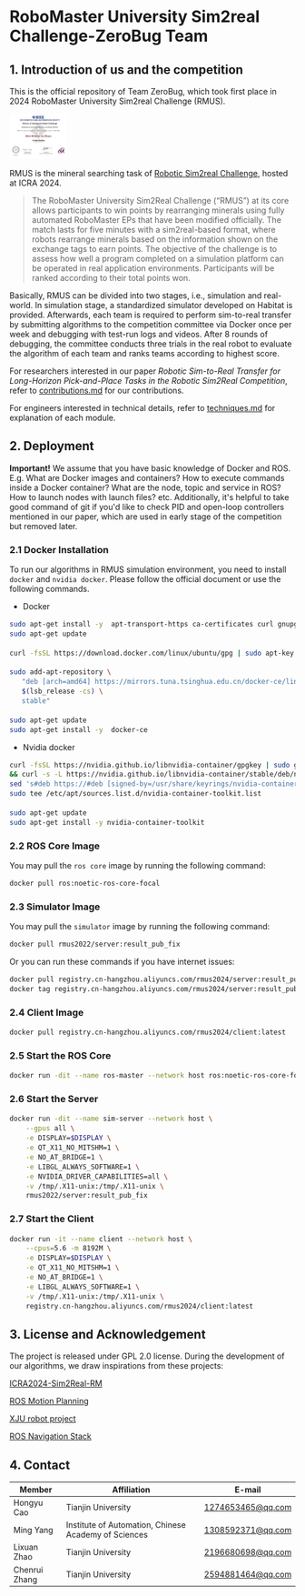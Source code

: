 # RoboMaster University Sim2real Challenge-ZeroBug Team

## 1. Introduction of us and the competition

This is the official repository of Team ZeroBug, which took first place in 2024 RoboMaster University Sim2real Challenge (RMUS).

<img src="./figure/first_place_ZeroBug.png" alt="certificate" style="zoom:10%;">

RMUS is the mineral searching task of [Robotic Sim2real Challenge](http://www.sim2real.net), hosted at ICRA 2024.

> The RoboMaster University Sim2Real Challenge (“RMUS”) at its core allows participants to win points by rearranging minerals using fully automated RoboMaster EPs that have been modified officially. The match lasts for five minutes with a sim2real-based format, where robots rearrange minerals based on the information shown on the exchange tags to earn points. The objective of the challenge is to assess how well a program completed on a simulation platform can be operated in real application environments. Participants will be ranked according to their total points won.

Basically, RMUS can be divided into two stages, i.e., simulation and real-world. In simulation stage, a standardized simulator developed on Habitat is provided. Afterwards, each team is required to perform sim-to-real transfer by submitting algorithms to the competition committee via Docker once per week and debugging with test-run logs and videos. After 8 rounds of debugging, the committee conducts three trials in the real robot to evaluate the algorithm of each team and ranks teams according to highest score.

For researchers interested in our paper *Robotic Sim-to-Real Transfer for Long-Horizon Pick-and-Place Tasks in the Robotic Sim2Real Competition*, refer to [contributions.md](./paper/contributions.md) for our contributions.

For engineers interested in technical details, refer to [techniques.md](./techniques.md) for explanation of each module.

## 2. Deployment

**Important!** We assume that you have basic knowledge of Docker and ROS. E.g. What are Docker images and containers? How to execute commands inside a Docker container? What are the node, topic and service in ROS? How to launch nodes with launch files? etc. Additionally, it's helpful to take good command of git if you'd like to check PID and open-loop controllers mentioned in our paper, which are used in early stage of the competition but removed later.

### 2.1 Docker Installation

To run our algorithms in RMUS simulation environment, you need to install `docker` and `nvidia docker`. Please follow the official document or use the following commands.

+ Docker

```bash
sudo apt-get install -y  apt-transport-https ca-certificates curl gnupg2 software-properties-common lsb-release
sudo apt-get update

curl -fsSL https://download.docker.com/linux/ubuntu/gpg | sudo apt-key add -

sudo add-apt-repository \
   "deb [arch=amd64] https://mirrors.tuna.tsinghua.edu.cn/docker-ce/linux/ubuntu \
   $(lsb_release -cs) \
   stable"

sudo apt-get update
sudo apt-get install -y  docker-ce
```

+ Nvidia docker

```bash
curl -fsSL https://nvidia.github.io/libnvidia-container/gpgkey | sudo gpg --dearmor -o /usr/share/keyrings/nvidia-container-toolkit-keyring.gpg \
&& curl -s -L https://nvidia.github.io/libnvidia-container/stable/deb/nvidia-container-toolkit.list | \
sed 's#deb https://#deb [signed-by=/usr/share/keyrings/nvidia-container-toolkit-keyring.gpg] https://#g' | \
sudo tee /etc/apt/sources.list.d/nvidia-container-toolkit.list

sudo apt-get update
sudo apt-get install -y nvidia-container-toolkit
```
### 2.2 ROS Core Image

You may pull the `ros core` image by running the following command:

```bash
docker pull ros:noetic-ros-core-focal
```

### 2.3 Simulator Image

You may pull the `simulator` image by running the following command:

```bash
docker pull rmus2022/server:result_pub_fix
```

Or you can run these commands if you have internet issues:

```bash
docker pull registry.cn-hangzhou.aliyuncs.com/rmus2024/server:result_pub_fix
docker tag registry.cn-hangzhou.aliyuncs.com/rmus2024/server:result_pub_fix rmus2022/server:result_pub_fix
```

### 2.4 Client Image

``` bash
docker pull registry.cn-hangzhou.aliyuncs.com/rmus2024/client:latest
```

### 2.5 Start the ROS Core

```bash
docker run -dit --name ros-master --network host ros:noetic-ros-core-focal roscore
```

### 2.6 Start the Server

```bash
docker run -dit --name sim-server --network host \
	--gpus all \
	-e DISPLAY=$DISPLAY \
 	-e QT_X11_NO_MITSHM=1 \
 	-e NO_AT_BRIDGE=1 \
 	-e LIBGL_ALWAYS_SOFTWARE=1 \
 	-e NVIDIA_DRIVER_CAPABILITIES=all \
 	-v /tmp/.X11-unix:/tmp/.X11-unix \
 	rmus2022/server:result_pub_fix
```

### 2.7 Start the Client

```bash
docker run -it --name client --network host \
	--cpus=5.6 -m 8192M \
	-e DISPLAY=$DISPLAY \
	-e QT_X11_NO_MITSHM=1 \
	-e NO_AT_BRIDGE=1 \
	-e LIBGL_ALWAYS_SOFTWARE=1 \
	-v /tmp/.X11-unix:/tmp/.X11-unix \
	registry.cn-hangzhou.aliyuncs.com/rmus2024/client:latest
```

## 3. License and Acknowledgement

The project is released under GPL 2.0 license. During the development of our algorithms, we draw inspirations from these projects:

[ICRA2024-Sim2Real-RM](https://github.com/AIR-DISCOVER/ICRA2024-Sim2Real-RM.git)

[ROS Motion Planning](https://github.com/ai-winter/ros_motion_planning)

[XJU robot project](https://github.com/Mr-Tony921/xju-robot.git)

[ROS Navigation Stack](https://github.com/ros-planning/navigation.git)

## 4. Contact

| Member        | Affiliation                                          | E-mail            |
| ------------- | ---------------------------------------------------- | ----------------- |
| Hongyu Cao    | Tianjin University                                   | 1274653465@qq.com |
| Ming Yang     | Institute of Automation, Chinese Academy of Sciences | 1308592371@qq.com |
| Lixuan Zhao   | Tianjin University                                   | 2196680698@qq.com |
| Chenrui Zhang | Tianjin University                                   | 2594881464@qq.com |


